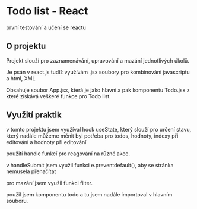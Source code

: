 # Todo list - React

první testování a učení se reactu

## O projektu

Projekt slouží pro zaznamenávání, upravování a mazání jednotlivých úkolů.

Je psán v react.js tudíž využívám .jsx soubory pro kombinování javascriptu a html, XML

Obsahuje soubor App.jsx, která je jako hlavní a pak komponentu Todo.jsx z které získává veškeré funkce pro Todo list.

## Využití praktik
v tomto projektu jsem využíval hook useState, který slouží pro určení stavu, který nadále můžeme měnit
byl potřeba pro todos, hodnoty, indexy při editování a hodnoty při editování

použití handle funkcí pro reagování na různé akce.

v handleSubmit jsem využil funkci e.preventdefault(), aby se stránka nemusela přenačítat

pro mazání jsem využil funkci filter.

použil jsem komponentu todo a tu jsem nadále importoval v hlavním souboru.